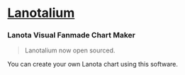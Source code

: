 # [Lanotalium](http://www.lanotalium.cn)
### Lanota Visual Fanmade Chart Maker


> Lanotalium now open sourced.

You can create your own Lanota chart using this software.
